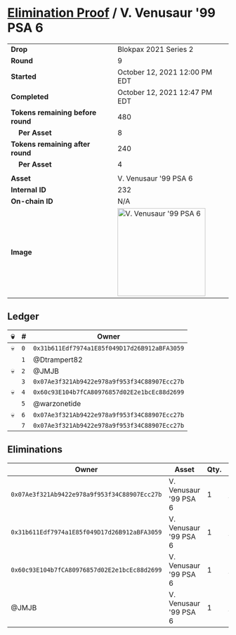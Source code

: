 # [Elimination Proof](./readme.md) / V. Venusaur &#039;99 PSA 6

|||
|---|---|
| **Drop** | Blokpax 2021 Series 2 |
| **Round** | 9 |
| **Started** | October 12, 2021 12:00 PM EDT |
| **Completed** | October 12, 2021 12:47 PM EDT |
| **Tokens remaining before round** | 480 |
| **&nbsp;&nbsp;&nbsp;&nbsp;Per Asset** | 8 |
| **Tokens remaining after round** | 240 |
| **&nbsp;&nbsp;&nbsp;&nbsp;Per Asset** | 4 |
| | |
| **Asset** | V. Venusaur &#039;99 PSA 6 |
| **Internal ID** | 232 |
| **On-chain ID** | N/A |
| **Image** | <img src="https://tcdn.blokpax.com/9484ebfa-6382-490a-9eaf-8c243d34fc3a/dbdd64488af88f79fe2897e388a0c9aeb6e9cc07d97a4b0db64eb55afc9bc683.jpg" height="200" alt="V. Venusaur &#039;99 PSA 6" /> |

## Ledger

| 💀 | # | Owner |
| --- | --- | --- |
| 💀 | `0` | `0x31b611Edf7974a1E85f049D17d26B912aBFA3059` |
|  | `1` | @Dtrampert82 |
| 💀 | `2` | @JMJB |
|  | `3` | `0x07Ae3f321Ab9422e978a9f953f34C88907Ecc27b` |
| 💀 | `4` | `0x60c93E104b7fCA80976857d02E2e1bcEc88d2699` |
|  | `5` | @warzonetide |
| 💀 | `6` | `0x07Ae3f321Ab9422e978a9f953f34C88907Ecc27b` |
|  | `7` | `0x07Ae3f321Ab9422e978a9f953f34C88907Ecc27b` |


## Eliminations

| Owner | Asset | Qty. | Transaction |
| --- | --- | --- | --- |
| `0x07Ae3f321Ab9422e978a9f953f34C88907Ecc27b` | V. Venusaur '99 PSA 6 | 1 | [Polygonscan](https://polygonscan.com/tx/0x609759c7994ee813c8f29053db6ae208fb8f98aed85e38b89103e425214961a0) |
| `0x31b611Edf7974a1E85f049D17d26B912aBFA3059` | V. Venusaur '99 PSA 6 | 1 | [Polygonscan](https://polygonscan.com/tx/0x6f991280be84ea9d3af9102c14efcafffe3c5a1f4c7cd9d50fe4a77e6076fdaf) |
| `0x60c93E104b7fCA80976857d02E2e1bcEc88d2699` | V. Venusaur '99 PSA 6 | 1 | [Polygonscan](https://polygonscan.com/tx/0xc42825ba02f221caa3134266e111622931a58bc7e0cfdb361b9394fb1e9fcc66) |
| @JMJB | V. Venusaur '99 PSA 6 | 1 | [Polygonscan](https://polygonscan.com/tx/0xba1d8fc416032cc41e72708225835679cc5e1269c5bbabf3ebca94193817e084) |
